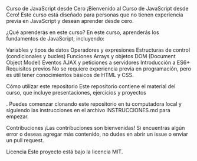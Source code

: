 Curso de JavaScript desde Cero
¡Bienvenido al Curso de JavaScript desde Cero! Este curso está diseñado para personas que no tienen experiencia previa en JavaScript y desean aprender desde cero.

¿Qué aprenderás en este curso?
En este curso, aprenderás los fundamentos de JavaScript, incluyendo:

Variables y tipos de datos
Operadores y expresiones
Estructuras de control (condicionales y bucles)
Funciones
Arrays y objetos
DOM (Document Object Model)
Eventos
AJAX y peticiones a servidores
Introducción a ES6+
Requisitos previos
No se requiere experiencia previa en programación, pero es útil tener conocimientos básicos de HTML y CSS.

Cómo utilizar este repositorio
Este repositorio contiene el material del curso, que incluye presentaciones, ejercicios y proyectos

. Puedes comenzar clonando este repositorio en tu computadora local y siguiendo las instrucciones en el archivo INSTRUCCIONES.md para empezar.

Contribuciones
¡Las contribuciones son bienvenidas! Si encuentras algún error o deseas agregar más contenido, no dudes en abrir un issue o enviar un pull request.

Licencia
Este proyecto está bajo la licencia MIT.

